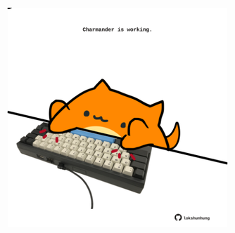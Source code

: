 <!-- built at 26/12/2023, 20:00:38 UTC -->
<p align="center">
  <img width="500" height="500" src="./ReadmeImage.svg">
</p>

